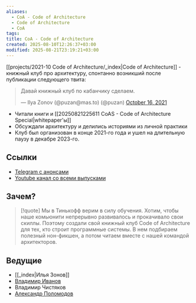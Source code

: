 ```yaml
---
aliases:
  - CoA - Code of Architecture
  - Code of Architecture
  - CoA
tags: 
title: CoA - Code of Architecture
created: 2025-08-10T12:26:37+03:00
modified: 2025-08-21T23:19:21+03:00
---
```


[[projects/2021-10 Code of Architecture/_index|Code of Architecture]] - книжный клуб про архитектуру, спонтанно возникший после публикации следующего твита:

<blockquote class="twitter-tweet"><p lang="ru" dir="ltr">Давай книжный клуб по кабанчику сделаем.</p>&mdash; Ilya Zonov (@puzan@mas.to) (@puzan) <a href="https://twitter.com/puzan/status/1449316310991638533?ref_src=twsrc%5Etfw">October 16, 2021</a></blockquote> <script async src="https://platform.twitter.com/widgets.js" charset="utf-8"></script>

- Читали книги и [[20250821225611 CoAS - Code of Architecture Special|whitepaper'ы]]
- Обсуждали архитектуру и делились историями из личной практики
- Клуб был организован в конце 2021-го года и ушел на длительную паузу в декабре 2023-го.

## Ссылки

- [Telegram с анонсами](https://t.me/t_reading_club)
- [Youtube канал со всеми выпусками](https://www.youtube.com/@CodeofArchitecture)

## Зачем?

> [!quote]
> Мы в Тинькофф верим в силу обучения. Хотим, чтобы наше комьюнити непрерывно развивалось и прокачивало свои скиллы. Поэтому создали свой книжный клуб Code of Architecture для тех, кто строит программные системы. В нем подбираем полезный нон-фикшен, а потом читаем вместе с нашей командой архитекторов.

## Ведущие

- [[_index|Илья Зонов]]
- [Владимир Иванов](https://vvsevolodovich.dev)
- Владимир Чистяков
- [Александр Поломодов](https://t.me/book_cube)
